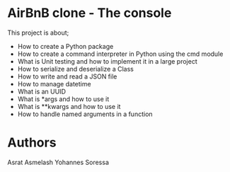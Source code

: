 # AirBnB clone - The console
This project is about;
* How to create a Python package
* How to create a command interpreter in Python using the cmd module
* What is Unit testing and how to implement it in a large project
* How to serialize and deserialize a Class
* How to write and read a JSON file
* How to manage datetime
* What is an UUID
* What is *args and how to use it
* What is **kwargs and how to use it
* How to handle named arguments in a function
# Authors
Asrat Asmelash <Assu01>
Yohannes Soressa <yosoressa>
